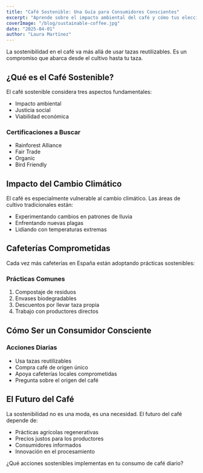 ```yaml
---
title: "Café Sostenible: Una Guía para Consumidores Conscientes"
excerpt: "Aprende sobre el impacto ambiental del café y cómo tus elecciones como consumidor pueden hacer la diferencia. Descubre cafeterías comprometidas con la sostenibilidad."
coverImage: "/blog/sustainable-coffee.jpg"
date: "2025-04-01"
author: "Laura Martínez"
---
```


La sostenibilidad en el café va más allá de usar tazas reutilizables. Es un compromiso que abarca desde el cultivo hasta tu taza.

## ¿Qué es el Café Sostenible?

El café sostenible considera tres aspectos fundamentales:

- Impacto ambiental
- Justicia social
- Viabilidad económica

### Certificaciones a Buscar

- Rainforest Alliance
- Fair Trade
- Organic
- Bird Friendly

## Impacto del Cambio Climático

El café es especialmente vulnerable al cambio climático. Las áreas de cultivo tradicionales están:

- Experimentando cambios en patrones de lluvia
- Enfrentando nuevas plagas
- Lidiando con temperaturas extremas

## Cafeterías Comprometidas

Cada vez más cafeterías en España están adoptando prácticas sostenibles:

### Prácticas Comunes

1. Compostaje de residuos
2. Envases biodegradables
3. Descuentos por llevar taza propia
4. Trabajo con productores directos

## Cómo Ser un Consumidor Consciente

### Acciones Diarias

- Usa tazas reutilizables
- Compra café de origen único
- Apoya cafeterías locales comprometidas
- Pregunta sobre el origen del café

## El Futuro del Café

La sostenibilidad no es una moda, es una necesidad. El futuro del café depende de:

- Prácticas agrícolas regenerativas
- Precios justos para los productores
- Consumidores informados
- Innovación en el procesamiento

¿Qué acciones sostenibles implementas en tu consumo de café diario?
